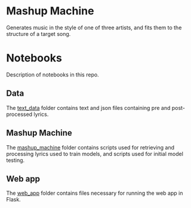 # Mashup Machine
Generates music in the style of one of three artists, and fits them to the structure of a target song. 

# Notebooks
Description of notebooks in this repo.

## Data
The [text_data](https://github.com/stasianik/music-machine/tree/master/data) folder contains text and json files containing pre and post-processed lyrics. 

## Mashup Machine
The [mashup_machine](https://github.com/stasianik/music-machine/tree/master/mashup_machine) folder contains scripts used for retrieving and processing lyrics used to train models, and scripts used for initial model testing. 

## Web app
The [web_app](https://github.com/stasianik/music-machine/tree/master/webapp) folder contains files necessary for running the web app in Flask. 
